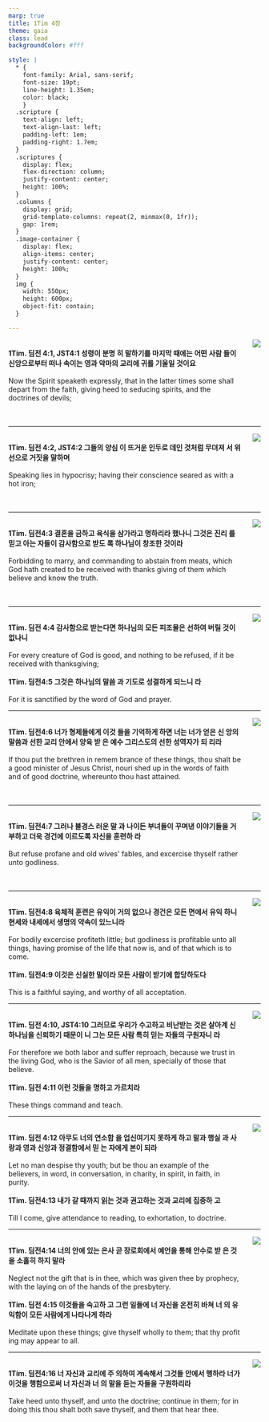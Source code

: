 ```yaml
---
marp: true
title: 1Tim 4장
theme: gaia
class: lead
backgroundColor: #fff

style: |
  * {
    font-family: Arial, sans-serif;
    font-size: 19pt;
    line-height: 1.35em;
    color: black;
    }
  .scripture {
    text-align: left;
    text-align-last: left;
    padding-left: 1em;
    padding-right: 1.7em;
  }
  .scriptures {
    display: flex;
    flex-direction: column;
    justify-content: center;
    height: 100%;
  }
  .columns {
    display: grid;
    grid-template-columns: repeat(2, minmax(0, 1fr));
    gap: 1rem;
  }
  .image-container {
    display: flex;
    align-items: center;
    justify-content: center;
    height: 100%;
  }
  img {
    width: 550px;
    height: 600px;
    object-fit: contain;
  }

---
```


<div class="columns">
  <div class="scriptures">
    <br>
    <div class="scripture">
      <b>1Tim. 딤전 4:1, JST4:1 성령이 분명 히 말하기를 마지막 때에는 어떤 사람 들이 신앙으로부터 떠나 속이는 영과 악마의 교리에 귀를 기울일 것이요 
      </b>
    </div>
    <br>
    <div class="scripture">Now the Spirit speaketh expressly, that in the latter times some shall depart from the faith, giving heed to seducing spirits, and the doctrines of devils; 
    </div>
    <br>
    <div class="scripture">
      <b>
      </b>
    </div>
    <br>
    <div class="scripture">
    </div>         
  </div>
  <div class="image-container">
    <img src='../../pictures/picture_22.jpg'>
  </div>
</div>

---

<div class="columns">
  <div class="scriptures">
    <br>
    <div class="scripture">
      <b>1Tim. 딤전 4:2, JST4:2 그들의 양심 이 뜨거운 인두로 데인 것처럼 무뎌져 서 위선으로 거짓을 말하며 
      </b>
    </div>
    <br>
    <div class="scripture">Speaking lies in hypocrisy; having their conscience seared as with a hot iron; 
    </div>
    <br>
    <div class="scripture">
      <b>
      </b>
    </div>
    <br>
    <div class="scripture">
    </div>         
  </div>
  <div class="image-container">
    <img src='../../pictures/picture_147.jpg'>
  </div>
</div>

---

<div class="columns">
  <div class="scriptures">
    <br>
    <div class="scripture">
      <b>1Tim. 딤전4:3 결혼을 금하고 육식을 삼가라고 명하리라 했나니 그것은 진리 를 믿고 아는 자들이 감사함으로 받도 록 하나님이 창조한 것이라 
      </b>
    </div>
    <br>
    <div class="scripture">Forbidding to marry, and commanding to abstain from meats, which God hath created to be received with thanks giving of them which believe and know the truth. 
    </div>
    <br>
    <div class="scripture">
      <b>
      </b>
    </div>
    <br>
    <div class="scripture">
    </div>         
  </div>
  <div class="image-container">
    <img src='../../pictures/picture_91.jpg'>
  </div>
</div>

---

<div class="columns">
  <div class="scriptures">
    <br>
    <div class="scripture">
      <b>1Tim. 딤전 4:4 감사함으로 받는다면 하나님의 모든 피조물은 선하여 버릴 것이 없나니 
      </b>
    </div>
    <br>
    <div class="scripture">For every creature of God is good, and nothing to be refused, if it be received with thanksgiving; 
    </div>
    <br>
    <div class="scripture">
      <b>1Tim. 딤전4:5 그것은 하나님의 말씀 과 기도로 성결하게 되느니 라 
      </b>
    </div>
    <br>
    <div class="scripture">For it is sanctified by the word of God and prayer. 
    </div>         
  </div>
  <div class="image-container">
    <img src='../../pictures/picture_16.jpg'>
  </div>
</div>

---

<div class="columns">
  <div class="scriptures">
    <br>
    <div class="scripture">
      <b>1Tim. 딤전4:6 너가 형제들에게 이것 들을 기억하게 하면 너는 너가 얻은 신 앙의 말씀과 선한 교리 안에서 양육 받 은 예수 그리스도의 선한 성역자가 되 리라 
      </b>
    </div>
    <br>
    <div class="scripture">If thou put the brethren in remem brance of these things, thou shalt be a good minister of Jesus Christ, nouri shed up in the words of faith and of good doctrine, whereunto thou hast attained. 
    </div>
    <br>
    <div class="scripture">
      <b>
      </b>
    </div>
    <br>
    <div class="scripture">
    </div>         
  </div>
  <div class="image-container">
    <img src='../../pictures/picture_97.jpg'>
  </div>
</div>

---

<div class="columns">
  <div class="scriptures">
    <br>
    <div class="scripture">
      <b>1Tim. 딤전4:7 그러나 불경스 러운 말 과 나이든 부녀들이 꾸며낸 이야기들을 거부하고 더욱 경건에 이르도록 자신을 훈련하 라 
      </b>
    </div>
    <br>
    <div class="scripture">But refuse profane and old wives' fables, and excercise thyself rather unto godliness. 
    </div>
    <br>
    <div class="scripture">
      <b>
      </b>
    </div>
    <br>
    <div class="scripture">
    </div>         
  </div>
  <div class="image-container">
    <img src='../../pictures/picture_153.jpg'>
  </div>
</div>

---

<div class="columns">
  <div class="scriptures">
    <br>
    <div class="scripture">
      <b>1Tim. 딤전4:8 육체적 훈련은 유익이 거의 없으나 경건은 모든 면에서 유익 하니 현세와 내세에서 생명의 약속이 있느니라 
      </b>
    </div>
    <br>
    <div class="scripture">For bodily excercise profiteth little; but godliness is profitable unto all things, having promise of the life that now is, and of that which is to come. 
    </div>
    <br>
    <div class="scripture">
      <b>1Tim. 딤전4:9 이것은 신실한 말이라 모든 사람이 받기에 합당하도다 
      </b>
    </div>
    <br>
    <div class="scripture">This is a faithful saying, and worthy of all acceptation. 
    </div>         
  </div>
  <div class="image-container">
    <img src='../../pictures/picture_46.jpg'>
  </div>
</div>

---

<div class="columns">
  <div class="scriptures">
    <br>
    <div class="scripture">
      <b>1Tim. 딤전 4:10, JST4:10 그러므로 우리가 수고하고 비난받는 것은 살아계 신 하나님을 신뢰하기 때문이 니 그는 모든 사람 특히 믿는 자들의 구원자니 라 
      </b>
    </div>
    <br>
    <div class="scripture">For therefore we both labor and suffer reproach, because we trust in the living God, who is the Savior of all men, specially of those that believe. 
    </div>
    <br>
    <div class="scripture">
      <b>1Tim. 딤전 4:11 이런 것들을 명하고 가르치라 
      </b>
    </div>
    <br>
    <div class="scripture">These things command and teach. 
    </div>         
  </div>
  <div class="image-container">
    <img src='../../pictures/picture_69.jpg'>
  </div>
</div>

---

<div class="columns">
  <div class="scriptures">
    <br>
    <div class="scripture">
      <b>1Tim. 딤전 4:12 아무도 너의 연소함 을 업신여기지 못하게 하고 말과 행실 과 사랑과 영과 신앙과 정결함에서 믿 는 자에게 본이 되라 
      </b>
    </div>
    <br>
    <div class="scripture">Let no man despise thy youth; but be thou an example of the believers, in word, in conversation, in charity, in spirit, in faith, in purity. 
    </div>
    <br>
    <div class="scripture">
      <b>1Tim. 딤전4:13 내가 갈 때까지 읽는 것과 권고하는 것과 교리에 집중하 고 
      </b>
    </div>
    <br>
    <div class="scripture">Till I come, give attendance to reading, to exhortation, to doctrine. 
    </div>         
  </div>
  <div class="image-container">
    <img src='../../pictures/picture_111.jpg'>
  </div>
</div>

---

<div class="columns">
  <div class="scriptures">
    <br>
    <div class="scripture">
      <b>1Tim. 딤전4:14 너의 안에 있는 은사 곧 장로회에서 예언을 통해 안수로 받 은 것을 소홀히 하지 말라 
      </b>
    </div>
    <br>
    <div class="scripture">Neglect not the gift that is in thee, which was given thee by prophecy, with the laying on of the hands of the presbytery. 
    </div>
    <br>
    <div class="scripture">
      <b>1Tim. 딤전 4:15 이것들을 숙고하 고 그런 일들에 너 자신을 온전히 바쳐 너 의 유익함이 모든 사람에게 나타나게 하라 
      </b>
    </div>
    <br>
    <div class="scripture">Meditate upon these things; give thyself wholly to them; that thy profit ing may appear to all. 
    </div>         
  </div>
  <div class="image-container">
    <img src='../../pictures/picture_49.jpg'>
  </div>
</div>

---

<div class="columns">
  <div class="scriptures">
    <br>
    <div class="scripture">
      <b>1Tim. 딤전4:16 너 자신과 교리에 주 의하여 계속해서 그것들 안에서 행하라 너가 이것을 행함으로써 너 자신과 너 의 말을 듣는 자들을 구원하리라 
      </b>
    </div>
    <br>
    <div class="scripture">Take heed unto thyself, and unto the doctrine; continue in them; for in doing this thou shalt both save thyself, and them that hear thee.
    </div>
    <br>
    <div class="scripture">
      <b>
      </b>
    </div>
    <br>
    <div class="scripture">
    </div>         
  </div>
  <div class="image-container">
    <img src='../../pictures/picture_79.jpg'>
  </div>
</div>

